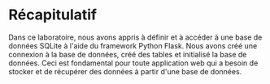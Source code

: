 # Récapitulatif

Dans ce laboratoire, nous avons appris à définir et à accéder à une base de données SQLite à l'aide du framework Python Flask. Nous avons créé une connexion à la base de données, créé des tables et initialisé la base de données. Ceci est fondamental pour toute application web qui a besoin de stocker et de récupérer des données à partir d'une base de données.
